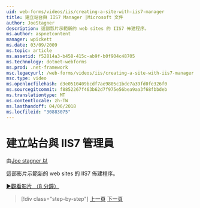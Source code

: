 ```yaml
---
uid: web-forms/videos/iis/creating-a-site-with-iis7-manager
title: 建立站台與 IIS7 Manager |Microsoft 文件
author: JoeStagner
description: 這部影片示範新的 web sites 的 IIS7 佈建程序。
ms.author: aspnetcontent
manager: wpickett
ms.date: 03/09/2009
ms.topic: article
ms.assetid: f52814a3-b458-415c-ab9f-b0f904c48705
ms.technology: dotnet-webforms
ms.prod: .net-framework
msc.legacyurl: /web-forms/videos/iis/creating-a-site-with-iis7-manager
msc.type: video
ms.openlocfilehash: d3e0510409bcdf7ae9805c1bde7a39fd0fe326f0
ms.sourcegitcommit: f8852267f463b62d7f975e56bea9aa3f68fbbdeb
ms.translationtype: MT
ms.contentlocale: zh-TW
ms.lasthandoff: 04/06/2018
ms.locfileid: "30883075"
---
```

<a name="creating-a-site-with-iis7-manager"></a>建立站台與 IIS7 管理員
====================
由[Joe stagner 以](https://github.com/JoeStagner)

這部影片示範新的 web sites 的 IIS7 佈建程序。

[&#9654;觀看影片 （8 分鐘）](https://channel9.msdn.com/Blogs/ASP-NET-Site-Videos/creating-a-site-with-iis7-manager)

> [!div class="step-by-step"]
> [上一頁](troubleshooting-production-aspnet-apps.md)
> [下一頁](installing-ftp7.md)
